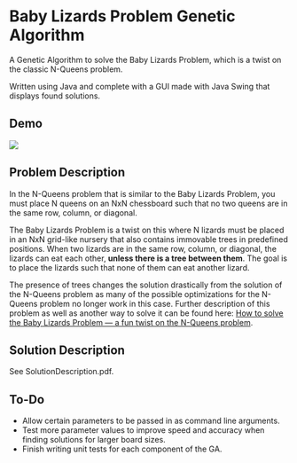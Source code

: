 # Baby Lizards Problem Genetic Algorithm

A Genetic Algorithm to solve the Baby Lizards Problem, which is a twist on the classic N-Queens problem.

Written using Java and complete with a GUI made with Java Swing that displays found solutions.


## Demo
<img src="https://github.com/briannamcdonald/baby-lizards-problem-GA/blob/main/images/demo.png">


## Problem Description
In the N-Queens problem that is similar to the Baby Lizards Problem, you must place N queens on an NxN chessboard such that no two queens are in the same row, column, or diagonal. 

The Baby Lizards Problem is a twist on this where N lizards must be placed in an NxN grid-like nursery that also contains immovable trees in predefined positions. When two lizards are in the same row, column, or diagonal, the lizards can eat each other, **unless there is a tree between them**. The goal is to place the lizards such that none of them can eat another lizard.

The presence of trees changes the solution drastically from the solution of the N-Queens problem as many of the possible optimizations for the N-Queens problem no longer work in this case. Further description of this problem as well as another way to solve it can be found here: [How to solve the Baby Lizards Problem — a fun twist on the N-Queens problem](https://www.freecodecamp.org/news/how-to-solve-the-baby-lizards-problem-a-fun-variant-on-the-n-queens-problem-a6980f5e72a/).


## Solution Description
See SolutionDescription.pdf.


## To-Do
* Allow certain parameters to be passed in as command line arguments.
* Test more parameter values to improve speed and accuracy when finding solutions for larger board sizes.
* Finish writing unit tests for each component of the GA.
